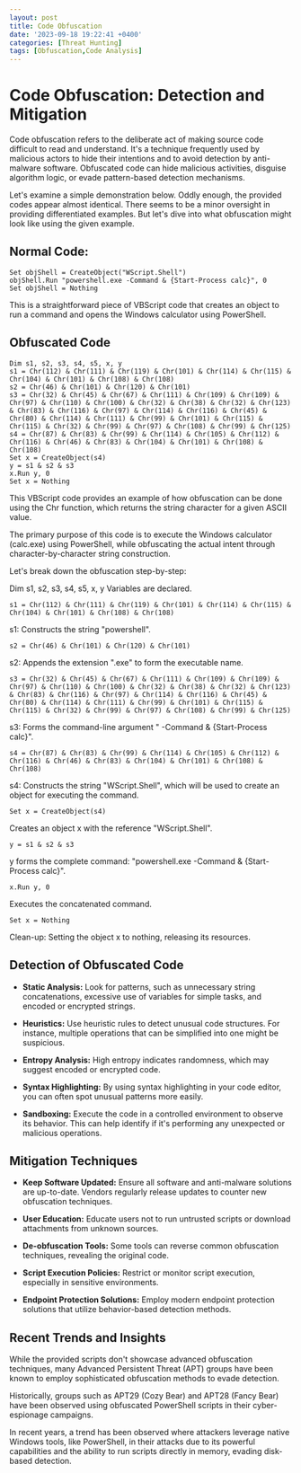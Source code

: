 ```yaml
---
layout: post
title: Code Obfuscation
date: '2023-09-18 19:22:41 +0400'
categories: [Threat Hunting]
tags: [Obfuscation,Code Analysis]
---
```


# Code Obfuscation: Detection and Mitigation

Code obfuscation refers to the deliberate act of making source code difficult to read and understand. It's a technique frequently used by malicious actors to hide their intentions and to avoid detection by anti-malware software. Obfuscated code can hide malicious activities, disguise algorithm logic, or evade pattern-based detection mechanisms.

Let's examine a simple demonstration below. Oddly enough, the provided codes appear almost identical. There seems to be a minor oversight in providing differentiated examples. But let's dive into what obfuscation might look like using the given example.

## Normal Code:

```
Set objShell = CreateObject("WScript.Shell")
objShell.Run "powershell.exe -Command & {Start-Process calc}", 0
Set objShell = Nothing
```

This is a straightforward piece of VBScript code that creates an object to run a command and opens the Windows calculator using PowerShell.

## Obfuscated Code

```
Dim s1, s2, s3, s4, s5, x, y
s1 = Chr(112) & Chr(111) & Chr(119) & Chr(101) & Chr(114) & Chr(115) & Chr(104) & Chr(101) & Chr(108) & Chr(108)
s2 = Chr(46) & Chr(101) & Chr(120) & Chr(101)
s3 = Chr(32) & Chr(45) & Chr(67) & Chr(111) & Chr(109) & Chr(109) & Chr(97) & Chr(110) & Chr(100) & Chr(32) & Chr(38) & Chr(32) & Chr(123) & Chr(83) & Chr(116) & Chr(97) & Chr(114) & Chr(116) & Chr(45) & Chr(80) & Chr(114) & Chr(111) & Chr(99) & Chr(101) & Chr(115) & Chr(115) & Chr(32) & Chr(99) & Chr(97) & Chr(108) & Chr(99) & Chr(125)
s4 = Chr(87) & Chr(83) & Chr(99) & Chr(114) & Chr(105) & Chr(112) & Chr(116) & Chr(46) & Chr(83) & Chr(104) & Chr(101) & Chr(108) & Chr(108)
Set x = CreateObject(s4)
y = s1 & s2 & s3
x.Run y, 0
Set x = Nothing
```

This VBScript code provides an example of how obfuscation can be done using the Chr function, which returns the string character for a given ASCII value.

The primary purpose of this code is to execute the Windows calculator (calc.exe) using PowerShell, while obfuscating the actual intent through character-by-character string construction.

Let's break down the obfuscation step-by-step:

Dim s1, s2, s3, s4, s5, x, y
Variables are declared.


```
s1 = Chr(112) & Chr(111) & Chr(119) & Chr(101) & Chr(114) & Chr(115) & Chr(104) & Chr(101) & Chr(108) & Chr(108)
```
s1: Constructs the string "powershell".

```
s2 = Chr(46) & Chr(101) & Chr(120) & Chr(101)
```
s2: Appends the extension ".exe" to form the executable name.

```
s3 = Chr(32) & Chr(45) & Chr(67) & Chr(111) & Chr(109) & Chr(109) & Chr(97) & Chr(110) & Chr(100) & Chr(32) & Chr(38) & Chr(32) & Chr(123) & Chr(83) & Chr(116) & Chr(97) & Chr(114) & Chr(116) & Chr(45) & Chr(80) & Chr(114) & Chr(111) & Chr(99) & Chr(101) & Chr(115) & Chr(115) & Chr(32) & Chr(99) & Chr(97) & Chr(108) & Chr(99) & Chr(125)
```
s3: Forms the command-line argument " -Command & {Start-Process calc}".

```
s4 = Chr(87) & Chr(83) & Chr(99) & Chr(114) & Chr(105) & Chr(112) & Chr(116) & Chr(46) & Chr(83) & Chr(104) & Chr(101) & Chr(108) & Chr(108)
```
s4: Constructs the string "WScript.Shell", which will be used to create an object for executing the command.

```
Set x = CreateObject(s4)
```
Creates an object x with the reference "WScript.Shell".

```
y = s1 & s2 & s3
```
y forms the complete command: "powershell.exe -Command & {Start-Process calc}".

```
x.Run y, 0
```
Executes the concatenated command.

```
Set x = Nothing
```
Clean-up: Setting the object x to nothing, releasing its resources.

## Detection of Obfuscated Code
- **Static Analysis:** Look for patterns, such as unnecessary string concatenations, excessive use of variables for simple tasks, and encoded or encrypted strings.

- **Heuristics:** Use heuristic rules to detect unusual code structures. For instance, multiple operations that can be simplified into one might be suspicious.

- **Entropy Analysis:** High entropy indicates randomness, which may suggest encoded or encrypted code.

- **Syntax Highlighting:** By using syntax highlighting in your code editor, you can often spot unusual patterns more easily.

- **Sandboxing:** Execute the code in a controlled environment to observe its behavior. This can help identify if it's performing any unexpected or malicious operations.

## Mitigation Techniques
- **Keep Software Updated:** Ensure all software and anti-malware solutions are up-to-date. Vendors regularly release updates to counter new obfuscation techniques.

- **User Education:** Educate users not to run untrusted scripts or download attachments from unknown sources.

- **De-obfuscation Tools:** Some tools can reverse common obfuscation techniques, revealing the original code.

- **Script Execution Policies:** Restrict or monitor script execution, especially in sensitive environments.

- **Endpoint Protection Solutions:** Employ modern endpoint protection solutions that utilize behavior-based detection methods.

## Recent Trends and Insights
While the provided scripts don't showcase advanced obfuscation techniques, many Advanced Persistent Threat (APT) groups have been known to employ sophisticated obfuscation methods to evade detection.

Historically, groups such as APT29 (Cozy Bear) and APT28 (Fancy Bear) have been observed using obfuscated PowerShell scripts in their cyber-espionage campaigns.

In recent years, a trend has been observed where attackers leverage native Windows tools, like PowerShell, in their attacks due to its powerful capabilities and the ability to run scripts directly in memory, evading disk-based detection.
